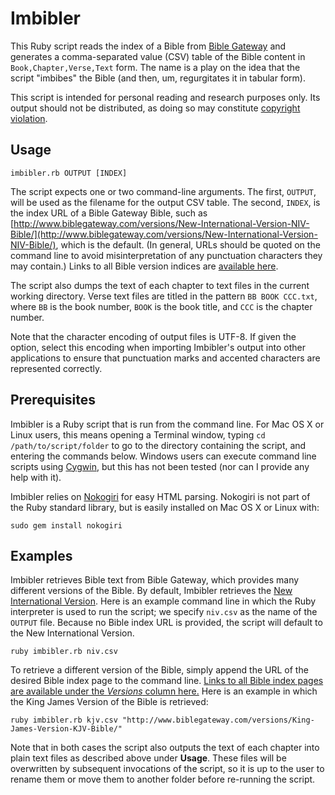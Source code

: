 Imbibler
========

This Ruby script reads the index of a Bible from [Bible Gateway](http://www.biblegateway.com/) and generates a comma-separated value (CSV) table of the Bible content in `Book,Chapter,Verse,Text` form. The name is a play on the idea that the script "imbibes" the Bible (and then, um, regurgitates it in tabular form).

This script is intended for personal reading and research purposes only. Its output should not be distributed, as doing so may constitute [copyright violation](http://www.biblegateway.com/versions/New-International-Version-NIV-Bible/#copy).

Usage
-----

	imbibler.rb OUTPUT [INDEX]

The script expects one or two command-line arguments. The first, `OUTPUT`, will be used as the filename for the output CSV table. The second, `INDEX`, is the index URL of a Bible Gateway Bible, such as [http://www.biblegateway.com/versions/New-International-Version-NIV-Bible/](http://www.biblegateway.com/versions/New-International-Version-NIV-Bible/), which is the default. (In general, URLs should be quoted on the command line to avoid misinterpretation of any punctuation characters they may contain.) Links to all Bible version indices are [available here](http://www.biblegateway.com/versions/).

The script also dumps the text of each chapter to text files in the current working directory. Verse text files are titled in the pattern `BB BOOK CCC.txt`, where `BB` is the book number, `BOOK` is the book title, and `CCC` is the chapter number.

Note that the character encoding of output files is UTF-8. If given the option, select this encoding when importing Imbibler's output into other applications to ensure that punctuation marks and accented characters are represented correctly.

Prerequisites
-------------

Imbibler is a Ruby script that is run from the command line. For Mac OS X or Linux users, this means opening a Terminal window, typing `cd /path/to/script/folder` to go to the directory containing the script, and entering the commands below. Windows users can execute command line scripts using [Cygwin](http://cygwin.com), but this has not been tested (nor can I provide any help with it).

Imbibler relies on [Nokogiri](http://nokogiri.org/) for easy HTML parsing. Nokogiri is not part of the Ruby standard library, but is easily installed on Mac OS X or Linux with:

	sudo gem install nokogiri

Examples
--------

Imbibler retrieves Bible text from Bible Gateway, which provides many different versions of the Bible. By default, Imbibler retrieves the [New International Version](http://www.biblegateway.com/versions/New-International-Version-NIV-Bible/). Here is an example command line in which the Ruby interpreter is used to run the script; we specify `niv.csv` as the name of the `OUTPUT` file. Because no Bible index URL is provided, the script will default to the New International Version.

	ruby imbibler.rb niv.csv

To retrieve a different version of the Bible, simply append the URL of the desired Bible index page to the command line. [Links to all Bible index pages are available under the *Versions* column here.](http://www.biblegateway.com/versions/) Here is an example in which the King James Version of the Bible is retrieved:

	ruby imbibler.rb kjv.csv "http://www.biblegateway.com/versions/King-James-Version-KJV-Bible/"

Note that in both cases the script also outputs the text of each chapter into plain text files as described above under **Usage**. These files will be overwritten by subsequent invocations of the script, so it is up to the user to rename them or move them to another folder before re-running the script.
